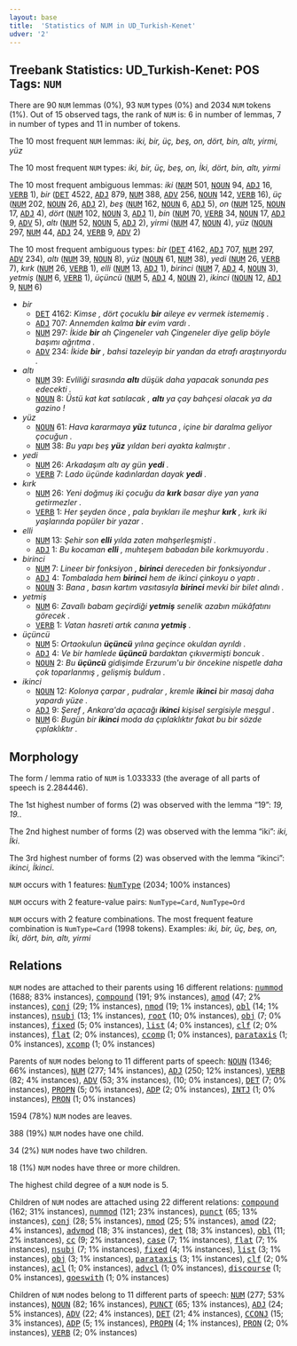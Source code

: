 ```yaml
---
layout: base
title:  'Statistics of NUM in UD_Turkish-Kenet'
udver: '2'
---
```


## Treebank Statistics: UD_Turkish-Kenet: POS Tags: `NUM`

There are 90 `NUM` lemmas (0%), 93 `NUM` types (0%) and 2034 `NUM` tokens (1%).
Out of 15 observed tags, the rank of `NUM` is: 6 in number of lemmas, 7 in number of types and 11 in number of tokens.

The 10 most frequent `NUM` lemmas: <em>iki, bir, üç, beş, on, dört, bin, altı, yirmi, yüz</em>

The 10 most frequent `NUM` types:  <em>iki, bir, üç, beş, on, İki, dört, bin, altı, yirmi</em>

The 10 most frequent ambiguous lemmas: <em>iki</em> (<tt><a href="tr_kenet-pos-NUM.html">NUM</a></tt> 501, <tt><a href="tr_kenet-pos-NOUN.html">NOUN</a></tt> 94, <tt><a href="tr_kenet-pos-ADJ.html">ADJ</a></tt> 16, <tt><a href="tr_kenet-pos-VERB.html">VERB</a></tt> 1), <em>bir</em> (<tt><a href="tr_kenet-pos-DET.html">DET</a></tt> 4522, <tt><a href="tr_kenet-pos-ADJ.html">ADJ</a></tt> 879, <tt><a href="tr_kenet-pos-NUM.html">NUM</a></tt> 388, <tt><a href="tr_kenet-pos-ADV.html">ADV</a></tt> 256, <tt><a href="tr_kenet-pos-NOUN.html">NOUN</a></tt> 142, <tt><a href="tr_kenet-pos-VERB.html">VERB</a></tt> 16), <em>üç</em> (<tt><a href="tr_kenet-pos-NUM.html">NUM</a></tt> 202, <tt><a href="tr_kenet-pos-NOUN.html">NOUN</a></tt> 26, <tt><a href="tr_kenet-pos-ADJ.html">ADJ</a></tt> 2), <em>beş</em> (<tt><a href="tr_kenet-pos-NUM.html">NUM</a></tt> 162, <tt><a href="tr_kenet-pos-NOUN.html">NOUN</a></tt> 6, <tt><a href="tr_kenet-pos-ADJ.html">ADJ</a></tt> 5), <em>on</em> (<tt><a href="tr_kenet-pos-NUM.html">NUM</a></tt> 125, <tt><a href="tr_kenet-pos-NOUN.html">NOUN</a></tt> 17, <tt><a href="tr_kenet-pos-ADJ.html">ADJ</a></tt> 4), <em>dört</em> (<tt><a href="tr_kenet-pos-NUM.html">NUM</a></tt> 102, <tt><a href="tr_kenet-pos-NOUN.html">NOUN</a></tt> 3, <tt><a href="tr_kenet-pos-ADJ.html">ADJ</a></tt> 1), <em>bin</em> (<tt><a href="tr_kenet-pos-NUM.html">NUM</a></tt> 70, <tt><a href="tr_kenet-pos-VERB.html">VERB</a></tt> 34, <tt><a href="tr_kenet-pos-NOUN.html">NOUN</a></tt> 17, <tt><a href="tr_kenet-pos-ADJ.html">ADJ</a></tt> 9, <tt><a href="tr_kenet-pos-ADV.html">ADV</a></tt> 5), <em>altı</em> (<tt><a href="tr_kenet-pos-NUM.html">NUM</a></tt> 52, <tt><a href="tr_kenet-pos-NOUN.html">NOUN</a></tt> 5, <tt><a href="tr_kenet-pos-ADJ.html">ADJ</a></tt> 2), <em>yirmi</em> (<tt><a href="tr_kenet-pos-NUM.html">NUM</a></tt> 47, <tt><a href="tr_kenet-pos-NOUN.html">NOUN</a></tt> 4), <em>yüz</em> (<tt><a href="tr_kenet-pos-NOUN.html">NOUN</a></tt> 297, <tt><a href="tr_kenet-pos-NUM.html">NUM</a></tt> 44, <tt><a href="tr_kenet-pos-ADJ.html">ADJ</a></tt> 24, <tt><a href="tr_kenet-pos-VERB.html">VERB</a></tt> 9, <tt><a href="tr_kenet-pos-ADV.html">ADV</a></tt> 2)

The 10 most frequent ambiguous types:  <em>bir</em> (<tt><a href="tr_kenet-pos-DET.html">DET</a></tt> 4162, <tt><a href="tr_kenet-pos-ADJ.html">ADJ</a></tt> 707, <tt><a href="tr_kenet-pos-NUM.html">NUM</a></tt> 297, <tt><a href="tr_kenet-pos-ADV.html">ADV</a></tt> 234), <em>altı</em> (<tt><a href="tr_kenet-pos-NUM.html">NUM</a></tt> 39, <tt><a href="tr_kenet-pos-NOUN.html">NOUN</a></tt> 8), <em>yüz</em> (<tt><a href="tr_kenet-pos-NOUN.html">NOUN</a></tt> 61, <tt><a href="tr_kenet-pos-NUM.html">NUM</a></tt> 38), <em>yedi</em> (<tt><a href="tr_kenet-pos-NUM.html">NUM</a></tt> 26, <tt><a href="tr_kenet-pos-VERB.html">VERB</a></tt> 7), <em>kırk</em> (<tt><a href="tr_kenet-pos-NUM.html">NUM</a></tt> 26, <tt><a href="tr_kenet-pos-VERB.html">VERB</a></tt> 1), <em>elli</em> (<tt><a href="tr_kenet-pos-NUM.html">NUM</a></tt> 13, <tt><a href="tr_kenet-pos-ADJ.html">ADJ</a></tt> 1), <em>birinci</em> (<tt><a href="tr_kenet-pos-NUM.html">NUM</a></tt> 7, <tt><a href="tr_kenet-pos-ADJ.html">ADJ</a></tt> 4, <tt><a href="tr_kenet-pos-NOUN.html">NOUN</a></tt> 3), <em>yetmiş</em> (<tt><a href="tr_kenet-pos-NUM.html">NUM</a></tt> 6, <tt><a href="tr_kenet-pos-VERB.html">VERB</a></tt> 1), <em>üçüncü</em> (<tt><a href="tr_kenet-pos-NUM.html">NUM</a></tt> 5, <tt><a href="tr_kenet-pos-ADJ.html">ADJ</a></tt> 4, <tt><a href="tr_kenet-pos-NOUN.html">NOUN</a></tt> 2), <em>ikinci</em> (<tt><a href="tr_kenet-pos-NOUN.html">NOUN</a></tt> 12, <tt><a href="tr_kenet-pos-ADJ.html">ADJ</a></tt> 9, <tt><a href="tr_kenet-pos-NUM.html">NUM</a></tt> 6)


* <em>bir</em>
  * <tt><a href="tr_kenet-pos-DET.html">DET</a></tt> 4162: <em>Kimse , dört çocuklu <b>bir</b> aileye ev vermek istememiş .</em>
  * <tt><a href="tr_kenet-pos-ADJ.html">ADJ</a></tt> 707: <em>Annemden kalma <b>bir</b> evim vardı .</em>
  * <tt><a href="tr_kenet-pos-NUM.html">NUM</a></tt> 297: <em>İkide <b>bir</b> ah Çingeneler vah Çingeneler diye gelip böyle başımı ağrıtma .</em>
  * <tt><a href="tr_kenet-pos-ADV.html">ADV</a></tt> 234: <em>İkide <b>bir</b> , bahsi tazeleyip bir yandan da etrafı araştırıyordu .</em>
* <em>altı</em>
  * <tt><a href="tr_kenet-pos-NUM.html">NUM</a></tt> 39: <em>Evliliği sırasında <b>altı</b> düşük daha yapacak sonunda pes edecekti .</em>
  * <tt><a href="tr_kenet-pos-NOUN.html">NOUN</a></tt> 8: <em>Üstü kat kat satılacak , <b>altı</b> ya çay bahçesi olacak ya da gazino !</em>
* <em>yüz</em>
  * <tt><a href="tr_kenet-pos-NOUN.html">NOUN</a></tt> 61: <em>Hava kararmaya <b>yüz</b> tutunca , içine bir daralma geliyor çocuğun .</em>
  * <tt><a href="tr_kenet-pos-NUM.html">NUM</a></tt> 38: <em>Bu yapı beş <b>yüz</b> yıldan beri ayakta kalmıştır .</em>
* <em>yedi</em>
  * <tt><a href="tr_kenet-pos-NUM.html">NUM</a></tt> 26: <em>Arkadaşım altı ay gün <b>yedi</b> .</em>
  * <tt><a href="tr_kenet-pos-VERB.html">VERB</a></tt> 7: <em>Lado üçünde kadınlardan dayak <b>yedi</b> .</em>
* <em>kırk</em>
  * <tt><a href="tr_kenet-pos-NUM.html">NUM</a></tt> 26: <em>Yeni doğmuş iki çocuğu da <b>kırk</b> basar diye yan yana getirmezler .</em>
  * <tt><a href="tr_kenet-pos-VERB.html">VERB</a></tt> 1: <em>Her şeyden önce , pala bıyıkları ile meşhur <b>kırk</b> , kırk iki yaşlarında popüler bir yazar .</em>
* <em>elli</em>
  * <tt><a href="tr_kenet-pos-NUM.html">NUM</a></tt> 13: <em>Şehir son <b>elli</b> yılda zaten mahşerleşmişti .</em>
  * <tt><a href="tr_kenet-pos-ADJ.html">ADJ</a></tt> 1: <em>Bu kocaman <b>elli</b> , muhteşem babadan bile korkmuyordu .</em>
* <em>birinci</em>
  * <tt><a href="tr_kenet-pos-NUM.html">NUM</a></tt> 7: <em>Lineer bir fonksiyon , <b>birinci</b> dereceden bir fonksiyondur .</em>
  * <tt><a href="tr_kenet-pos-ADJ.html">ADJ</a></tt> 4: <em>Tombalada hem <b>birinci</b> hem de ikinci çinkoyu o yaptı .</em>
  * <tt><a href="tr_kenet-pos-NOUN.html">NOUN</a></tt> 3: <em>Bana , basın kartım vasıtasıyla <b>birinci</b> mevki bir bilet alındı .</em>
* <em>yetmiş</em>
  * <tt><a href="tr_kenet-pos-NUM.html">NUM</a></tt> 6: <em>Zavallı babam geçirdiği <b>yetmiş</b> senelik azabın mükâfatını görecek .</em>
  * <tt><a href="tr_kenet-pos-VERB.html">VERB</a></tt> 1: <em>Vatan hasreti artık canına <b>yetmiş</b> .</em>
* <em>üçüncü</em>
  * <tt><a href="tr_kenet-pos-NUM.html">NUM</a></tt> 5: <em>Ortaokulun <b>üçüncü</b> yılına geçince okuldan ayrıldı .</em>
  * <tt><a href="tr_kenet-pos-ADJ.html">ADJ</a></tt> 4: <em>Ve bir hamlede <b>üçüncü</b> bardaktan çıkıvermişti boncuk .</em>
  * <tt><a href="tr_kenet-pos-NOUN.html">NOUN</a></tt> 2: <em>Bu <b>üçüncü</b> gidişimde Erzurum'u bir öncekine nispetle daha çok toparlanmış , gelişmiş buldum .</em>
* <em>ikinci</em>
  * <tt><a href="tr_kenet-pos-NOUN.html">NOUN</a></tt> 12: <em>Kolonya çarpar , pudralar , kremle <b>ikinci</b> bir masaj daha yapardı yüze .</em>
  * <tt><a href="tr_kenet-pos-ADJ.html">ADJ</a></tt> 9: <em>Şeref , Ankara'da açacağı <b>ikinci</b> kişisel sergisiyle meşgul .</em>
  * <tt><a href="tr_kenet-pos-NUM.html">NUM</a></tt> 6: <em>Bugün bir <b>ikinci</b> moda da çıplaklıktır fakat bu bir sözde çıplaklıktır .</em>

## Morphology

The form / lemma ratio of `NUM` is 1.033333 (the average of all parts of speech is 2.284446).

The 1st highest number of forms (2) was observed with the lemma “19”: <em>19, 19.</em>.

The 2nd highest number of forms (2) was observed with the lemma “iki”: <em>iki, İki</em>.

The 3rd highest number of forms (2) was observed with the lemma “ikinci”: <em>ikinci, İkinci</em>.

`NUM` occurs with 1 features: <tt><a href="tr_kenet-feat-NumType.html">NumType</a></tt> (2034; 100% instances)

`NUM` occurs with 2 feature-value pairs: `NumType=Card`, `NumType=Ord`

`NUM` occurs with 2 feature combinations.
The most frequent feature combination is `NumType=Card` (1998 tokens).
Examples: <em>iki, bir, üç, beş, on, İki, dört, bin, altı, yirmi</em>


## Relations

`NUM` nodes are attached to their parents using 16 different relations: <tt><a href="tr_kenet-dep-nummod.html">nummod</a></tt> (1688; 83% instances), <tt><a href="tr_kenet-dep-compound.html">compound</a></tt> (191; 9% instances), <tt><a href="tr_kenet-dep-amod.html">amod</a></tt> (47; 2% instances), <tt><a href="tr_kenet-dep-conj.html">conj</a></tt> (29; 1% instances), <tt><a href="tr_kenet-dep-nmod.html">nmod</a></tt> (19; 1% instances), <tt><a href="tr_kenet-dep-obl.html">obl</a></tt> (14; 1% instances), <tt><a href="tr_kenet-dep-nsubj.html">nsubj</a></tt> (13; 1% instances), <tt><a href="tr_kenet-dep-root.html">root</a></tt> (10; 0% instances), <tt><a href="tr_kenet-dep-obj.html">obj</a></tt> (7; 0% instances), <tt><a href="tr_kenet-dep-fixed.html">fixed</a></tt> (5; 0% instances), <tt><a href="tr_kenet-dep-list.html">list</a></tt> (4; 0% instances), <tt><a href="tr_kenet-dep-clf.html">clf</a></tt> (2; 0% instances), <tt><a href="tr_kenet-dep-flat.html">flat</a></tt> (2; 0% instances), <tt><a href="tr_kenet-dep-ccomp.html">ccomp</a></tt> (1; 0% instances), <tt><a href="tr_kenet-dep-parataxis.html">parataxis</a></tt> (1; 0% instances), <tt><a href="tr_kenet-dep-xcomp.html">xcomp</a></tt> (1; 0% instances)

Parents of `NUM` nodes belong to 11 different parts of speech: <tt><a href="tr_kenet-pos-NOUN.html">NOUN</a></tt> (1346; 66% instances), <tt><a href="tr_kenet-pos-NUM.html">NUM</a></tt> (277; 14% instances), <tt><a href="tr_kenet-pos-ADJ.html">ADJ</a></tt> (250; 12% instances), <tt><a href="tr_kenet-pos-VERB.html">VERB</a></tt> (82; 4% instances), <tt><a href="tr_kenet-pos-ADV.html">ADV</a></tt> (53; 3% instances),  (10; 0% instances), <tt><a href="tr_kenet-pos-DET.html">DET</a></tt> (7; 0% instances), <tt><a href="tr_kenet-pos-PROPN.html">PROPN</a></tt> (5; 0% instances), <tt><a href="tr_kenet-pos-ADP.html">ADP</a></tt> (2; 0% instances), <tt><a href="tr_kenet-pos-INTJ.html">INTJ</a></tt> (1; 0% instances), <tt><a href="tr_kenet-pos-PRON.html">PRON</a></tt> (1; 0% instances)

1594 (78%) `NUM` nodes are leaves.

388 (19%) `NUM` nodes have one child.

34 (2%) `NUM` nodes have two children.

18 (1%) `NUM` nodes have three or more children.

The highest child degree of a `NUM` node is 5.

Children of `NUM` nodes are attached using 22 different relations: <tt><a href="tr_kenet-dep-compound.html">compound</a></tt> (162; 31% instances), <tt><a href="tr_kenet-dep-nummod.html">nummod</a></tt> (121; 23% instances), <tt><a href="tr_kenet-dep-punct.html">punct</a></tt> (65; 13% instances), <tt><a href="tr_kenet-dep-conj.html">conj</a></tt> (28; 5% instances), <tt><a href="tr_kenet-dep-nmod.html">nmod</a></tt> (25; 5% instances), <tt><a href="tr_kenet-dep-amod.html">amod</a></tt> (22; 4% instances), <tt><a href="tr_kenet-dep-advmod.html">advmod</a></tt> (18; 3% instances), <tt><a href="tr_kenet-dep-det.html">det</a></tt> (18; 3% instances), <tt><a href="tr_kenet-dep-obl.html">obl</a></tt> (11; 2% instances), <tt><a href="tr_kenet-dep-cc.html">cc</a></tt> (9; 2% instances), <tt><a href="tr_kenet-dep-case.html">case</a></tt> (7; 1% instances), <tt><a href="tr_kenet-dep-flat.html">flat</a></tt> (7; 1% instances), <tt><a href="tr_kenet-dep-nsubj.html">nsubj</a></tt> (7; 1% instances), <tt><a href="tr_kenet-dep-fixed.html">fixed</a></tt> (4; 1% instances), <tt><a href="tr_kenet-dep-list.html">list</a></tt> (3; 1% instances), <tt><a href="tr_kenet-dep-obj.html">obj</a></tt> (3; 1% instances), <tt><a href="tr_kenet-dep-parataxis.html">parataxis</a></tt> (3; 1% instances), <tt><a href="tr_kenet-dep-clf.html">clf</a></tt> (2; 0% instances), <tt><a href="tr_kenet-dep-acl.html">acl</a></tt> (1; 0% instances), <tt><a href="tr_kenet-dep-advcl.html">advcl</a></tt> (1; 0% instances), <tt><a href="tr_kenet-dep-discourse.html">discourse</a></tt> (1; 0% instances), <tt><a href="tr_kenet-dep-goeswith.html">goeswith</a></tt> (1; 0% instances)

Children of `NUM` nodes belong to 11 different parts of speech: <tt><a href="tr_kenet-pos-NUM.html">NUM</a></tt> (277; 53% instances), <tt><a href="tr_kenet-pos-NOUN.html">NOUN</a></tt> (82; 16% instances), <tt><a href="tr_kenet-pos-PUNCT.html">PUNCT</a></tt> (65; 13% instances), <tt><a href="tr_kenet-pos-ADJ.html">ADJ</a></tt> (24; 5% instances), <tt><a href="tr_kenet-pos-ADV.html">ADV</a></tt> (22; 4% instances), <tt><a href="tr_kenet-pos-DET.html">DET</a></tt> (21; 4% instances), <tt><a href="tr_kenet-pos-CCONJ.html">CCONJ</a></tt> (15; 3% instances), <tt><a href="tr_kenet-pos-ADP.html">ADP</a></tt> (5; 1% instances), <tt><a href="tr_kenet-pos-PROPN.html">PROPN</a></tt> (4; 1% instances), <tt><a href="tr_kenet-pos-PRON.html">PRON</a></tt> (2; 0% instances), <tt><a href="tr_kenet-pos-VERB.html">VERB</a></tt> (2; 0% instances)

